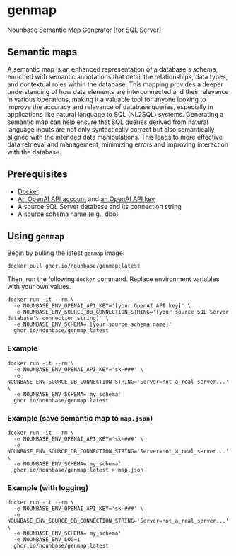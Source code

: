 # genmap
Nounbase Semantic Map Generator [for SQL Server]

## Semantic maps

A semantic map is an enhanced representation of a database's schema, enriched with semantic annotations that detail the relationships, data types, and contextual roles within the database. This mapping provides a deeper understanding of how data elements are interconnected and their relevance in various operations, making it a valuable tool for anyone looking to improve the accuracy and relevance of database queries, especially in applications like natural language to SQL (NL2SQL) systems. Generating a semantic map can help ensure that SQL queries derived from natural language inputs are not only syntactically correct but also semantically aligned with the intended data manipulations. This leads to more effective data retrieval and management, minimizing errors and improving interaction with the database.

## Prerequisites

- [Docker](https://docs.docker.com/engine/install/)
- [An OpenAI API account](https://platform.openai.com/signup) and [an OpenAI API key](https://platform.openai.com/account/api-keys)
- A source SQL Server database and its connection string
- A source schema name (e.g., dbo)

## Using `genmap`

Begin by pulling the latest `genmap` image:

```shell
docker pull ghcr.io/nounbase/genmap:latest
```

Then, run the following `docker` command. Replace environment variables with your own values.

```shell
docker run -it --rm \
  -e NOUNBASE_ENV_OPENAI_API_KEY='[your OpenAI API key]' \
  -e NOUNBASE_ENV_SOURCE_DB_CONNECTION_STRING='[your source SQL Server database's connection string]' \
  -e NOUNBASE_ENV_SCHEMA='[your source schema name]'
  ghcr.io/nounbase/genmap:latest
```

### Example

```shell
docker run -it --rm \
  -e NOUNBASE_ENV_OPENAI_API_KEY='sk-###' \
  -e NOUNBASE_ENV_SOURCE_DB_CONNECTION_STRING='Server=not_a_real_server...' \
  -e NOUNBASE_ENV_SCHEMA='my_schema'
  ghcr.io/nounbase/genmap:latest
```

### Example (save semantic map to `map.json`)

```shell
docker run -it --rm \
  -e NOUNBASE_ENV_OPENAI_API_KEY='sk-###' \
  -e NOUNBASE_ENV_SOURCE_DB_CONNECTION_STRING='Server=not_a_real_server...' \
  -e NOUNBASE_ENV_SCHEMA='my_schema'
  ghcr.io/nounbase/genmap:latest > map.json
```

### Example (with logging)

```shell
docker run -it --rm \
  -e NOUNBASE_ENV_OPENAI_API_KEY='sk-###' \
  -e NOUNBASE_ENV_SOURCE_DB_CONNECTION_STRING='Server=not_a_real_server...' \
  -e NOUNBASE_ENV_SCHEMA='my_schema'
  -e NOUNBASE_ENV_LOG=1
  ghcr.io/nounbase/genmap:latest
```
